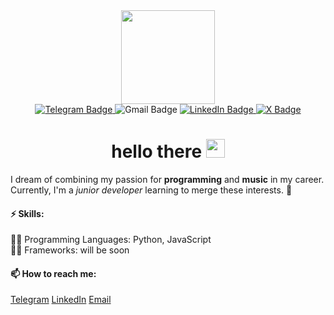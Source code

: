 <div id="header" align="center">
  <img src="https://media0.giphy.com/media/v1.Y2lkPTc5MGI3NjExbGx5d3VhcnVocWRxM2YzN285dHo3c3RqbmJmeGZwcW9pZG5ieXhneiZlcD12MV9pbnRlcm5hbF9naWZfYnlfaWQmY3Q9cw/WIQ0N0OUvei1OW1h9Z/giphy.gif" width="150"/>
  <div id="badges">
    <a href="https://t.me/DarkVib">
      <img src="https://img.shields.io/badge/Telegram-blue?style=for-the-badge&logo=telegram&logoColor=white" alt="Telegram Badge"/>
    </a>
    <a href="mailto:darkdomian@gmail.com" id="gmail_badges" style="text-decoration: none;">
      <img src="https://img.shields.io/badge/Gmail-red?style=for-the-badge&logo=gmail&logoColor=white" alt="Gmail Badge"/>
    </a>
    <a href="https://www.linkedin.com/in/darkdomian/">
      <img src="https://img.shields.io/badge/LinkedIn-blue?style=for-the-badge&logo=linkedin&logoColor=white" alt="LinkedIn Badge"/>
    </a>
    <a href="https://x.com/DarkDomian" id="x_badges">
      <img src="https://img.shields.io/badge/twitter-black?style=for-the-badge&logo=X&logoColor=white" alt="X Badge"/>
    </a>
  </div>
  <img src="https://komarev.com/ghpvc/?username=darkdomian&style=flat-square&color=blueviolet" alt=""/>
  <h1>
    hello there
    <img src="https://media.giphy.com/media/hvRJCLFzcasrR4ia7z/giphy.gif" width="30px"/>
  </h1>
</div>

<!-- <div id="badges" align="center">
  <img src="https://img.shields.io/badge/LinkedIn-blue?style=for-the-badge&logo=linkedin&logoColor=white" alt="LinkedIn Badge"/>
  <img src="https://img.shields.io/badge/YouTube-red?style=for-the-badge&logo=youtube&logoColor=white" alt="Youtube Badge"/>
  <img src="https://img.shields.io/badge/Twitter-blue?style=for-the-badge&logo=twitter&logoColor=white" alt="Twitter Badge"/>
</div> -->

I dream of combining my passion for **programming** and **music** in my career.<br>
Currently, I'm a *junior developer* learning to merge these interests. 🌱

#### ⚡ Skills:
👨‍💻 Programming Languages: Python, JavaScript<br>
👨‍💻 Frameworks: will be soon

#### 📫 How to reach me:
[Telegram](https://t.me/DarkVib)
[LinkedIn](https://www.linkedin.com/in/darkdomian/)
[Email](mailto:darkdomian@gmail.com)
